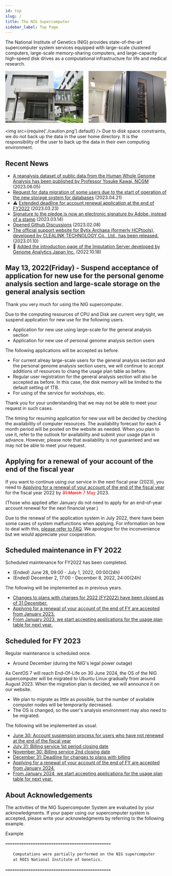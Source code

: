 ```yaml
---
id: top
slug: /
title: The NIG Supercomputer
sidebar_label: Top Page
---
```


The National Institute of Genetics (NIG) provides state-of-the-art supercomputer system services equipped with large-scale clustered computers, large-scale memory-sharing computers, and large-capacity high-speed disk drives as a computational infrastructure for life and medical research.


![top_image2](top_image2.png)



<img src={require('./caution.png').default} />
Due to disk space constraints, we do not back up the data in the user home directory. It is the responsibility of the user to back up the data in their own computing environment.
<div className="clearfix"></div>


## Recent News

- [A reanalysis dataset of public data from the Human Whole Genome Analysis has been published by Professor Yosuke Kawai, NCGM](/advanced_guides/advanced_guide/#reanalysis-dataset-of-public-data-of-human-whole-genome-analysis) (2023.06.05)
- [Request for data migration of some users due to the start of operation of the new storage system for databases](/en/blog/2023-04-21-data_migration)  (2023.04.21)
- &#x26A0; [Extended deadline for account renewal application at the end of FY2022](/en/blog/2023-03-23-renewal-date-extended) (2023.03.23)
- [Signature to the pledge is now an electronic signature by Adobe, instead of a stamp](/en/blog/2023-03-14-adobe_sign) (2023.03.14)
- [Opened Github Discussions](/en/blog/2023-02-08-news_GithubDiscussions) (2023.02.08)
- [The official support website for Bytix Archaea (formerly HCPtools), developed by CLEALINK TECHNOLOGY Co., Ltd., has been released.](/advanced_guides/advanced_guide#archaea-toolsformerly-hcptools) (2023.01.10)
- &#x1F9EC; [Added the introduction page of the Imputation Server developed by Genome Analytics Japan Inc.](/advanced_guides/advanced_guide#nbdc-ddbj-imputation-server-beta) (2022.10.18)


## May 13, 2022(Friday) - Suspend acceptance of application for new use for the personal genome analysis section and  large-scale storage on the general analysis section 

Thank you very much for using the NIG supercomputer.

Due to the computing resources of CPU and Disk are current very tight, we suspend application for new use for the following users.

- Application for new use using large-scale for the general analysis section
- Application for new use of personal genome analysis section users

The following applications will be accepted as before.

- For current alreay large-scale users for the general analysis section and the personal genome analysis section users, we will continue to accept additions of resources to chang the usage plan table as before.
- Regular user registration for the general analysis section will also be accepted as before. In this case, the disk memory will be limited to the default setting of 1TB.
- For using of the service for workshops, etc.

Thank you for your understanding that we may not be able to meet your request in such cases.

The timing for resuming application for new use will be decided by checking the availability of computer resources.
The availability forecast for each 4 month period will be posted on the website as needed. When you plan to use it, refer to the outlook for availability and submit your usage plan in advance.
However, please note that availability is not guaranteed and we may not be able to meet your request.


## Applying for a renewal of your account of the end of the fiscal year

If you want to continue using our service in the next fiscal year (2023), you need to [<u>Applying for a renewal of your account of the end of the fiscal year</u>](/application/renewal) for the fiscal year 2022 by <font color="red"> ~~31 March~~ 7 May</font> 2023.

(Those who applied after January do not need to apply for an end-of-year account renewal for the next financial year.)

Due to the renewal of the application system in July 2022, there have been some cases of system malfunctions when applying.
For information on how to deal with this, [please refer to FAQ](/faq/faq_renewal). We apologise for the inconvenience but we would appreciate your cooperation.


## Scheduled maintenance in FY 2022

Scheduled maintenance for FY2022 has been completed.

- (Ended) June 28, 09:00 - July 1, 2022, 00:00(24h)
- (Ended) December 2, 17:00 - December 8, 2022, 24:00(24h)


The following will be implemented as in previous years.

- [<u>Changes to plans with charges for 2022 (FY2022) have been closed as of 31 December.</u>](/application/invoice/#3rd-period)
- [<u>Applying for a renewal of your account of the end of FY are accepted from January 2023.</u>](/application/renewal)
- [<u>From January 2023, we start accepting applications for the usage plan table for next year.</u>](/application/resource_extension)


## Scheduled for FY 2023
Regular maintenance is scheduled once.
- Around December (during the NIG's legal power outage)

As CentOS 7 will reach End-Of-Life on 30 June 2024, the OS of the NIG supercomputer will be migrated to Ubuntu Linux gradually from around August 2023. When the migration plan is decided, we will announce it on our website.
- We plan to migrate as little as possible, but the number of available computer nodes will be temporarily decreased.
- The OS is changed, so the user's analysis environment may also need to be migrated.

The following will be implemented as usual.
- [June 30: Account suspension process for users who have not renewed at the end of the fiscal year](/application/renewal)
- [July 31: Billing service 1st period closing date](/application/invoice/#issuing-invoices)
- [November 30: Billing service 2nd closing date](/application/invoice/#issuing-invoices)
- [December 31: Deadline for changes to plans with billing](/application/invoice/#issuing-invoices)
- [Applying for a renewal of your account of the end of FY are accepted from January 2024.](/application/renewal)
- [From January 2024, we start accepting applications for the usage plan table for next year.](/application/resource_extension)


## About Acknowledgements


The activities of the NIG Supercomputer System are evaluated by your acknowledgments. If your paper using our supercomputer system is accepted, please write your acknowledgments by referring to the following example.

Example

```
==============================================

　　Computations were partially performed on the NIG supercomputer
　　at ROIS National Institute of Genetics.

==============================================
```
